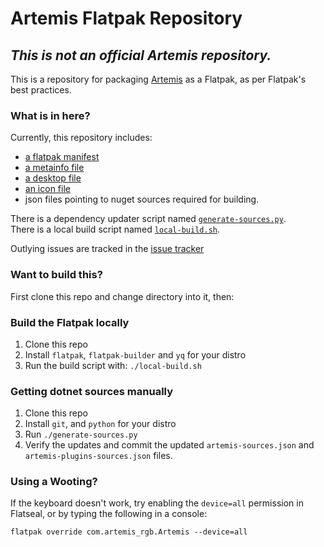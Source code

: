 
# Artemis Flatpak Repository

## ***This is not an official Artemis repository.***

This is a repository for packaging [Artemis](https://artemis-rgb.com) as a Flatpak, as per Flatpak's best practices.


### What is in here?

Currently, this repository includes:
- [a flatpak manifest](com.artemis_rgb.Artemis.yaml)
- [a metainfo file](com.artemis_rgb.artemis.metainfo.xml)
- [a desktop file](com.artemis_rgb.artemis.desktop)
- [an icon file](com.artemis_rgb.artemis.png)
- json files pointing to nuget sources required for building.

There is a dependency updater script named [`generate-sources.py`](generate-sources.py).  
There is a local build script named [`local-build.sh`](local-build.sh).

Outlying issues are tracked in the [issue tracker](https://github.com/ProjectSynchro/com.artemis_rgb.Artemis/issues)

### Want to build this?

First clone this repo and change directory into it, then:

### Build the Flatpak locally
1. Clone this repo
2. Install `flatpak`, `flatpak-builder` and `yq` for your distro
3. Run the build script with: `./local-build.sh`

### Getting dotnet sources manually
1. Clone this repo
2. Install `git`, and `python` for your distro
3. Run `./generate-sources.py`
4. Verify the updates and commit the updated `artemis-sources.json` and `artemis-plugins-sources.json` files.

### Using a Wooting? 

If the keyboard doesn't work, try enabling the `device=all` permission in Flatseal, or by typing the following in a console: 

`flatpak override com.artemis_rgb.Artemis --device=all`

